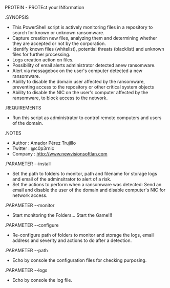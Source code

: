PROTEIN - PROTEct your INformation
 
.SYNOPSIS
- This PowerShell script is actively monitoring files in a repository to search for known or unknown ransomware.
- Capture creation new files, analyzing them and determining whether they are accepted or not by the corporation.
- Identify known files (whitelist), potential threats (blacklist) and unknown files for further processing.
- Logs creation action on files.
- Possibility of email alerts administrator detected anew ransomware.
- Alert via messagebox on the user's computer detected a new ransomware.
- Ability to disable the domain user affected by the ransomware, preventing access to the repository or other critical system objects
- Ability to disable the NIC on the user's computer affected by the ransomware, to block access to the network.

.REQUIREMENTS
- Run this script as administrator to control remote computers and users of the domain.

.NOTES
- Author		: Amador Pérez Trujillo
- Twitter		: @c0p3rnic
- Company		: http://www.newvisionsoftlan.com

	
.PARAMETER --install
- Set the path to folders to monitor, path and filename for storage logs and email of the adminsitrator to alert of a risk.
- Set the actions to perform when a ransomware was detected: Send an email and disable the user of the domain and disable computer's NIC for network access.

.PARAMETER --monitor
- Start monitoring the Folders... Start the Game!!!

.PARAMETER --configure
- Re-configure path of folders to monitor and storage the logs, email address and severity and actions to do after a detection.

.PARAMETER --path
- Echo by console the configuration files for checking purposing.

.PARAMETER --logs
- Echo by console the log file.
